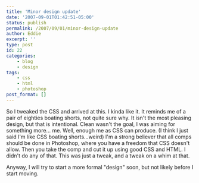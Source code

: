 ```yaml
---
title: 'Minor design update'
date: '2007-09-01T01:42:51-05:00'
status: publish
permalink: /2007/09/01/minor-design-update
author: Eddie
excerpt: ''
type: post
id: 22
categories:
    - blog
    - design
tags:
    - css
    - html
    - photoshop
post_format: []
---
```

So I tweaked the CSS and arrived at this. I kinda like it. It reminds me of a pair of eighties boating shorts, not quite sure why. It isn't the most pleasing design, but that is intentional. Clean wasn't the goal, I was aiming for something more... me. Well, enough me as CSS can produce. (I think I just said I'm like CSS boating shorts...weird) I'm a strong believer that all comps should be done in Photoshop, where you have a freedom that CSS doesn't allow. Then you take the comp and cut it up using good CSS and HTML. I didn't do any of that. This was just a tweak, and a tweak on a whim at that.

Anyway, I will try to start a more formal "design" soon, but not likely before I start moving.